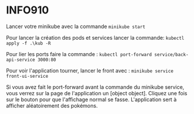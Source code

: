 # INFO910
Lancer votre minikube avec la commande `minikube start`

Pour lancer la création des pods et services lancer la commande:  `kubectl apply -f .\kub -R`

Pour lier les ports faire la commande : `kubectl port-forward service/back-api-service 3000:80`

Pour voir l'application tourner, lancer le front avec : `minikube service front-ui-service`

Si vous avez fait le port-forward avant la commande du minikube service, vous verrez sur la page de l'application un [object object]. Cliquez une fois sur le bouton pour que l'affichage normal se fasse.
L'application sert à afficher aléatoirement des pokémons.
